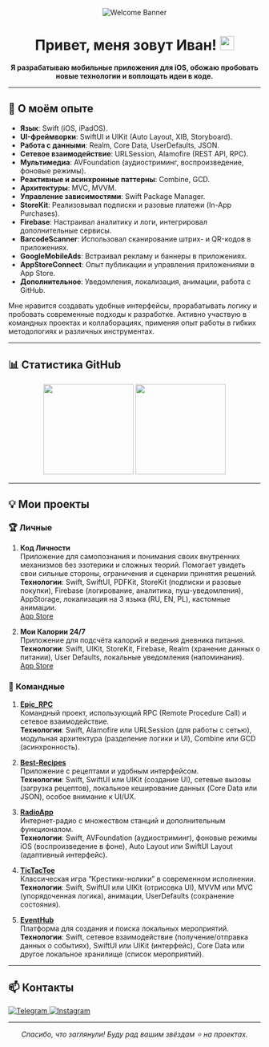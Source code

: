 <!-- Приветственный баннер -->
<p align="center">
  <img src="https://user-images.githubusercontent.com/5131091/236882128-221511e7-e20f-436e-97b1-dd103cadc8b6.gif" alt="Welcome Banner" />
</p>

<h1 align="center">Привет, меня зовут Иван! <img src="https://media.giphy.com/media/hvRJCLFzcasrR4ia7z/giphy.gif" width="28"></h1>

<p align="center">
  <b>Я разрабатываю мобильные приложения для iOS, обожаю пробовать новые технологии и воплощать идеи в коде.</b>
</p>

---

## 🚀 О моём опыте

- **Язык**: Swift (iOS, iPadOS).
- **UI-фреймворки**: SwiftUI и UIKit (Auto Layout, XIB, Storyboard).
- **Работа с данными**: Realm, Core Data, UserDefaults, JSON.
- **Сетевое взаимодействие**: URLSession, Alamofire (REST API, RPC).
- **Мультимедиа**: AVFoundation (аудиостриминг, воспроизведение, фоновые режимы).
- **Реактивные и асинхронные паттерны**: Combine, GCD.
- **Архитектуры**: MVC, MVVM.
- **Управление зависимостями**: Swift Package Manager.
- **StoreKit**: Реализовывал подписки и разовые платежи (In-App Purchases).
- **Firebase**: Настраивал аналитику и логи, интегрировал дополнительные сервисы.
- **BarcodeScanner**: Использовал сканирование штрих- и QR-кодов в приложениях.
- **GoogleMobileAds**: Встраивал рекламу и баннеры в приложениях.
- **AppStoreConnect**: Опыт публикации и управления приложениями в App Store.
- **Дополнительное**: Уведомления, локализация, анимации, работа с GitHub.

Мне нравится создавать удобные интерфейсы, прорабатывать логику и пробовать современные подходы к разработке. Активно участвую в командных проектах и коллаборациях, применяя опыт работы в гибких методологиях и различных инструментах.

---

## 📊 Статистика GitHub

<p align="center">
  <img height="180em" src="https://github-readme-stats.vercel.app/api?username=13NotReal13&show_icons=true&theme=radical"/>
  <img height="180em" src="https://github-readme-stats.vercel.app/api/top-langs/?username=13NotReal13&layout=compact&theme=radical"/>
</p>

---

## 💡 Мои проекты

### 🏆 Личные
1. **Код Личности**  
   Приложение для самопознания и понимания своих внутренних механизмов без эзотерики и сложных теорий. Помогает увидеть свои сильные стороны, ограничения и сценарии принятия решений.  
   **Технологии**: Swift, SwiftUI, PDFKit, StoreKit (подписки и разовые покупки), Firebase (логирование, аналитика, пуш-уведомления), AppStorage, локализация на 3 языка (RU, EN, PL), кастомные анимации.  
   [App Store](https://apps.apple.com/pl/app/persona-code/id6742420405)

2. **Мои Калории 24/7**  
   Приложение для подсчёта калорий и ведения дневника питания.  
   **Технологии**: Swift, UIKit, StoreKit, Firebase, Realm (хранение данных о питании), User Defaults, локальные уведомления (напоминания).  
   [App Store](https://apps.apple.com/pl/app/my-calories-24-7/id6502844957)

### 🤝 Командные
1. **[Epic_RPC](https://github.com/ridebyhorse/Epic_RPC)**  
   Командный проект, использующий RPC (Remote Procedure Call) и сетевое взаимодействие.  
   **Технологии**: Swift, Alamofire или URLSession (для работы с сетью), модульная архитектура (разделение логики и UI), Combine или GCD (асинхронность).

2. **[Best-Recipes](https://github.com/Otarkush/Best-Recipes)**  
   Приложение с рецептами и удобным интерфейсом.  
   **Технологии**: Swift, SwiftUI или UIKit (создание UI), сетевые вызовы (загрузка рецептов), локальное кеширование данных (Core Data или JSON), особое внимание к UI/UX.

3. **[RadioApp](https://github.com/VladimirFibe/RadioApp)**  
   Интернет-радио с множеством станций и дополнительным функционалом.  
   **Технологии**: Swift, AVFoundation (аудиостриминг), фоновые режимы iOS (воспроизведение в фоне), Auto Layout или SwiftUI Layout (адаптивный интерфейс).

4. **[TicTacToe](https://github.com/denisgindulin/TicTacToe)**  
   Классическая игра “Крестики-нолики” в современном исполнении.  
   **Технологии**: Swift, SwiftUI или UIKit (отрисовка UI), MVVM или MVC (упорядоченная логика), анимации, UserDefaults (сохранение состояния).

5. **[EventHub](https://github.com/ridebyhorse/EventHub)**  
   Платформа для создания и поиска локальных мероприятий.  
   **Технологии**: Swift, сетевое взаимодействие (получение/отправка данных о событиях), SwiftUI или UIKit (интерфейс), Core Data или другое локальное хранилище (список мероприятий).

---

## 📫 Контакты

<p>
  <a href="https://t.me/ivan_semik1n" target="_blank">
    <img src="https://img.shields.io/badge/Telegram-26A5E4?style=for-the-badge&logo=telegram&logoColor=white" alt="Telegram">
  </a>
  <a href="https://www.instagram.com/1van_semikin/" target="_blank">
    <img src="https://img.shields.io/badge/Instagram-E1306C?style=for-the-badge&logo=instagram&logoColor=white" alt="Instagram">
  </a>
</p>

---

<p align="center">
  <i>Спасибо, что заглянули! Буду рад вашим звёздам ⭐ на проектах.</i>
</p>
